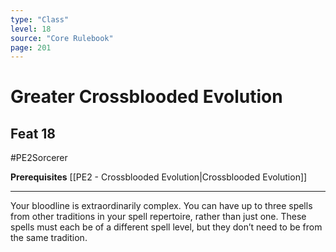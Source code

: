```yaml
---
type: "Class"
level: 18
source: "Core Rulebook"
page: 201
---
```

# Greater Crossblooded Evolution
## Feat 18
#PE2Sorcerer

**Prerequisites** [[PE2 - Crossblooded Evolution|Crossblooded Evolution]]

---
Your bloodline is extraordinarily complex. You can have up to three spells from other traditions in your spell repertoire, rather than just one. These spells must each be of a different spell level, but they don’t need to be from the same tradition.